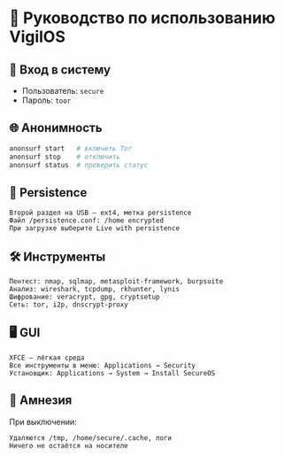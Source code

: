 # 📖 Руководство по использованию VigilOS

## 🔐 Вход в систему
- Пользователь: `secure`
- Пароль: `toor`

## 🌐 Анонимность
```bash
anonsurf start   # включить Tor
anonsurf stop    # отключить
anonsurf status  # проверить статус
```

## 💾 Persistence 

    Второй раздел на USB — ext4, метка persistence
    Файл /persistence.conf: /home encrypted
    При загрузке выберите Live with persistence
     

## 🛠️ Инструменты 

    Пентест: nmap, sqlmap, metasploit-framework, burpsuite
    Анализ: wireshark, tcpdump, rkhunter, lynis
    Шифрование: veracrypt, gpg, cryptsetup
    Сеть: tor, i2p, dnscrypt-proxy
     

## 🖥️ GUI 

    XFCE — лёгкая среда
    Все инструменты в меню: Applications → Security
    Установщик: Applications → System → Install SecureOS
     

## 🧹 Амнезия 

При выключении: 

    Удаляются /tmp, /home/secure/.cache, логи
    Ничего не остаётся на носителе
     